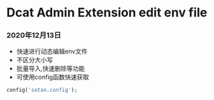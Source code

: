 # Dcat Admin Extension edit env file
### 2020年12月13日
- 快速进行动态编辑env文件
- 不区分大小写
- 批量导入,快速删除等功能
- 可使用config函数快速获取

```php
config('satan.config');
```


